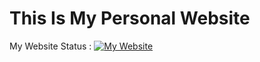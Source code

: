 # This Is My Personal Website

My Website Status : [![My Website](https://img.shields.io/website?down_color=lightgrey&down_message=Offline&style=plastic&up_color=green&up_message=Online&url=https%3A%2F%2Fspreadsheets650.tech)](https://spreadsheets650.tech/)
